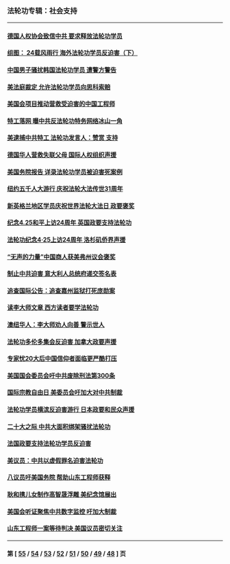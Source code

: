 ### 法轮功专辑：社会支持
---
#### [德国人权协会致信中共 要求释放法轮功学员](../../pages/nf4386/n14045330.md?09030430) 
#### [组图： 24载风雨行 海外法轮功学员反迫害（下）](../../pages/nf4386/n14030279.md?09030430) 
#### [中国男子骚扰韩国法轮功学员 遭警方警告](../../pages/nf4386/n14033245.md?09030430) 
#### [美法庭裁定 允许法轮功学员向思科索赔](../../pages/nf4386/n14030620.md?09030430) 
#### [美国会项目推动营救受迫害的中国工程师](../../pages/nf4386/n14019887.md?09030430) 
#### [特工落网 曝中共反法轮功特务网络冰山一角](../../pages/nf4386/n14006412.md?09030430) 
#### [美逮捕中共特工 法轮功发言人：赞赏 支持](../../pages/nf4386/n14005107.md?09030430) 
#### [德国华人营救失联父母 国际人权组织声援](../../pages/nf4386/n14002019.md?09030430) 
#### [美国务院报告 详录法轮功学员被迫害死案例](../../pages/nf4386/n13997752.md?09030430) 
#### [纽约五千人大游行 庆祝法轮大法传世31周年](../../pages/nf4386/n13995110.md?09030430) 
#### [新英格兰地区学员庆祝世界法轮大法日 政要褒奖](../../pages/nf4386/n13990800.md?09030430) 
#### [纪念4.25和平上访24周年 英国政要支持法轮功](../../pages/nf4386/n13984057.md?09030430) 
#### [法轮功纪念4·25上访24周年 洛杉矶侨界声援](../../pages/nf4386/n13978796.md?09030430) 
#### [“无声的力量”中国商人获美弗州议会褒奖](../../pages/nf4386/n13941208.md?09030430) 
#### [制止中共迫害 意大利人总统府递交签名表](../../pages/nf4386/n13933726.md?09030430) 
#### [追查国际公告：追查嘉州监狱打死庞勋案](../../pages/nf4386/n13933461.md?09030430) 
#### [读李大师文章 西方读者要学法轮功](../../pages/nf4386/n13925142.md?09030430) 
#### [澳纽华人：李大师劝人向善 警示世人](../../pages/nf4386/n13924146.md?09030430) 
#### [法轮功多伦多集会反迫害 加拿大政要声援](../../pages/nf4386/n13881303.md?09030430) 
#### [专家忧20大后中国信仰者面临更严酷打压](../../pages/nf4386/n13874993.md?09030430) 
#### [美国国会委员会吁中共废除刑法第300条](../../pages/nf4386/n13868121.md?09030430) 
#### [国际宗教自由日 美委员会吁加大对中共制裁](../../pages/nf4386/n13855021.md?09030430) 
#### [法轮功学员横滨反迫害游行 日本政要和民众声援](../../pages/nf4386/n13847132.md?09030430) 
#### [二十大之际 中共大面积绑架骚扰法轮功](../../pages/nf4386/n13846381.md?09030430) 
#### [法国政要支持法轮功学员反迫害](../../pages/nf4386/n13841970.md?09030430) 
#### [美议员：中共以虚假罪名迫害法轮功](../../pages/nf4386/n13841083.md?09030430) 
#### [八议员吁美国务院 帮助山东工程师获释](../../pages/nf4386/n13836379.md?09030430) 
#### [耿和携儿女制作高智晟浮雕 美纪念馆展出](../../pages/nf4386/n13829624.md?09030430) 
#### [美国会听证聚焦中共数字监控 吁加大制裁](../../pages/nf4386/n13825083.md?09030430) 
#### [山东工程师一案等待判决 美国议员密切关注](../../pages/nf4386/n13815065.md?09030430) 

---
#### 第 [ [55](./55.md?09030430) / [54](./54.md?09030430) / [53](./53.md?09030430) / [52](./52.md?09030430) / [51](./51.md?09030430) / [50](./50.md?09030430) / [49](./49.md?09030430) / [48](./48.md?09030430) ] 页
